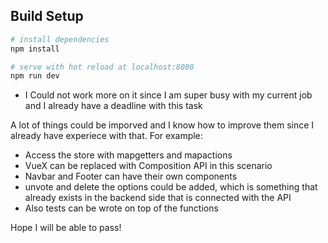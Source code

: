 ## Build Setup

``` bash
# install dependencies
npm install

# serve with hot reload at localhost:8080
npm run dev

```
* I Could not work more on it since I am super busy with my current job and I already have a deadline with this task

A lot of things could be imporved and I know how to improve them since I already have experiece with that.
For example:
- Access the store with mapgetters and mapactions
- VueX can be replaced with Composition API in this scenario
- Navbar and Footer can have their own components
- unvote and delete the options could be added, which is something that already exists in the backend side that is connected with the API
- Also tests can be wrote on top of the functions

Hope I will be able to pass!
